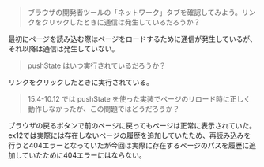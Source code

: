 > ブラウザの開発者ツールの「ネットワーク」タブを確認してみよう。リンクをクリックしたときに通信は発生しているだろうか？

最初にページを読み込む際はページをロードするために通信が発生しているが、それ以降は通信は発生していない。

> pushState はいつ実行されているだろうか？

リンクをクリックしたときに実行されている。

> 15.4-10.12 では pushState を使った実装でページのリロード時に正しく動作しなかったが、この問題ではどうだろうか？

ブラウザの戻るボタンで前のページに戻ってもページは正常に表示されていた。ex12では実際には存在しないページの履歴を追加していたため、再読み込みを行うと404エラーとなっていたが今回は実際に存在するページのパスを履歴に追加していたために404エラーにはならない。
